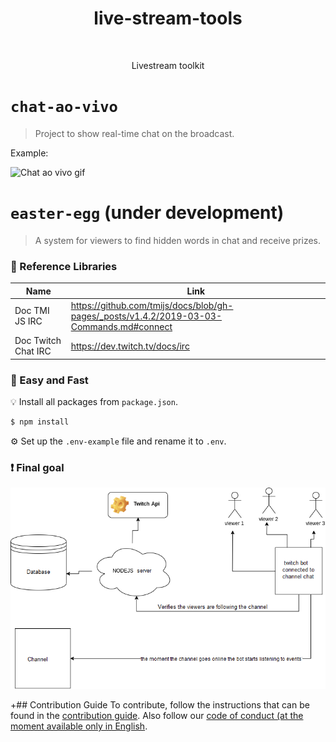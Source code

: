 ﻿<h1 align="center"> live-stream-tools </h1>
﻿<p align="center"> Livestream toolkit</p>

# `chat-ao-vivo`
> Project to show real-time chat on the broadcast.

Example: 

![Chat ao vivo gif](https://i.imgur.com/B2MW8Ao.gif)

# `easter-egg` (under development)
> A system for viewers to find hidden words in chat and receive prizes.

### 📖 Reference Libraries

| Name   | Link          |
| ------------- | ------------- |
|  Doc TMI JS IRC  | https://github.com/tmijs/docs/blob/gh-pages/_posts/v1.4.2/2019-03-03-Commands.md#connect  |
| Doc Twitch Chat IRC | https://dev.twitch.tv/docs/irc |

### 🚀 Easy and Fast
💡 Install all packages from `package.json`.

```bash
$ npm install
```
⚙️ Set up the `.env-example` file and rename it to `.env`.

### ❗ Final goal

![Objetivo](./doc/Diagram.png)

+## Contribution Guide
To contribute, follow the instructions that can be found in the [contribution guide](CONTRIBUTING.md). Also follow our [code of conduct (at the moment available only in English](CODE_OF_CONDUCT.md).
